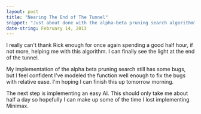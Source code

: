 ```yaml
---
layout: post
title: "Nearing The End of The Tunnel"
snippet: "Just about done with the alpha-beta pruning search algorithm"
date-string: February 14, 2013
---
```


I really can't thank Rick enough for once again spending a good half
hour, if not more, helping me with this algorithm. I can finally see the
light at the end of the tunnel. 

My implementation of the alpha beta pruning search still has some bugs,
but I feel confident I've modeled the function well enough to fix the
bugs with relative ease. I'm hoping I can finish this up tomorrow
morning. 

The next step is implementing  an easy AI. This should only take me
about half a day so hopefully I can make up some of the time I lost
implementing Minimax.


